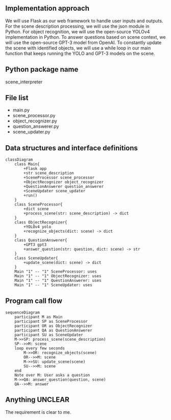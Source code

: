 ## Implementation approach

We will use Flask as our web framework to handle user inputs and outputs. For the scene description processing, we will use the json module in Python. For object recognition, we will use the open-source YOLOv4 implementation in Python. To answer questions based on scene context, we will use the open-source GPT-3 model from OpenAI. To constantly update the scene with identified objects, we will use a while loop in our main function that keeps running the YOLO and GPT-3 models on the scene.

## Python package name

scene_interpreter

## File list

- main.py
- scene_processor.py
- object_recognizer.py
- question_answerer.py
- scene_updater.py

## Data structures and interface definitions


    classDiagram
        class Main{
            +Flask app
            +str scene_description
            +SceneProcessor scene_processor
            +ObjectRecognizer object_recognizer
            +QuestionAnswerer question_answerer
            +SceneUpdater scene_updater
            +run()
        }
        class SceneProcessor{
            +dict scene
            +process_scene(str: scene_description) -> dict
        }
        class ObjectRecognizer{
            +YOLOv4 yolo
            +recognize_objects(dict: scene) -> dict
        }
        class QuestionAnswerer{
            +GPT3 gpt3
            +answer_question(str: question, dict: scene) -> str
        }
        class SceneUpdater{
            +update_scene(dict: scene) -> dict
        }
        Main "1" -- "1" SceneProcessor: uses
        Main "1" -- "1" ObjectRecognizer: uses
        Main "1" -- "1" QuestionAnswerer: uses
        Main "1" -- "1" SceneUpdater: uses
    

## Program call flow


    sequenceDiagram
        participant M as Main
        participant SP as SceneProcessor
        participant OR as ObjectRecognizer
        participant QA as QuestionAnswerer
        participant SU as SceneUpdater
        M->>SP: process_scene(scene_description)
        SP-->>M: scene
        loop every few seconds
            M->>OR: recognize_objects(scene)
            OR-->>M: scene
            M->>SU: update_scene(scene)
            SU-->>M: scene
        end
        Note over M: User asks a question
        M->>QA: answer_question(question, scene)
        QA-->>M: answer
    

## Anything UNCLEAR

The requirement is clear to me.

